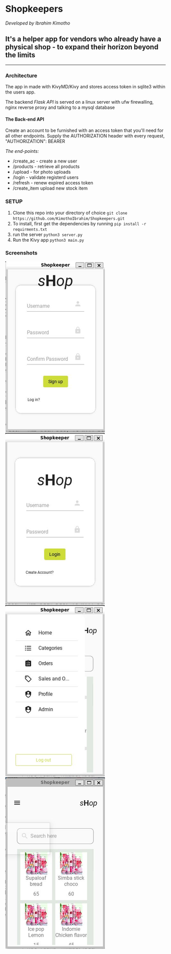 # Shopkeepers

*Developed by Ibrahim Kimotho*

## It's a helper app for vendors who already have a physical shop - to expand their horizon beyond the limits

_____
### Architecture
The app in made with KivyMD/Kivy and stores access token in sqlite3 within the users app.

The backend *Flask API* is served on a linux server with ufw firewalling, nginx reverse proxy and talking to a mysql database

#### The Back-end API
Create an account to be furnished with an access token that you'll need for all other endpoints.
Supply the AUTHORIZATION header with every request, "AUTHORIZATION": BEARER <acces-token>

*The end-points:*
- /create_ac - create a new user
- /products - retrieve all products
- /upload - for photo uploads
- /login - validate registerd users
- /refresh - renew expired access token
- /create_item upload new stock item

### SETUP
1. Clone this repo into your directory of choice `git clone https://github.com/KimothoIbrahim/Shopkeepers.git`
2. To install, first get the dependencies by running `pip install -r requirments.txt`
3. run the server `python3 server.py`
4. Run the Kivy app `python3 main.py`

### Screenshots
![alt text](signup.JPG)
![login](login.JPG)
![alt text](nav.JPG)
![alt text](Home.JPG)
